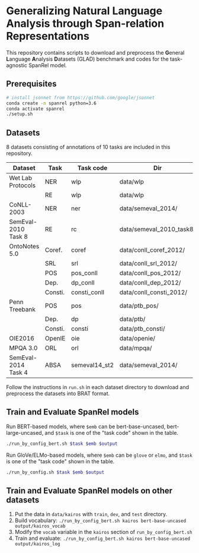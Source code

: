 # Generalizing Natural Language Analysis through Span-relation Representations

This repository contains scripts to download and preprocess the **G**eneral **L**anguage **A**nalysis **D**atasets (GLAD) benchmark and codes for the task-agnostic SpanRel model.

## Prerequisites

```bash
# install jsonnet from https://github.com/google/jsonnet
conda create -n spanrel python=3.6
conda activate spanrel
./setup.sh
```

## Datasets

8 datasets consisting of annotations of 10 tasks are included in this repository.

| Dataset             | Task    | Task code     | Dir                      |
|---------------------|---------|---------------|--------------------------|
| Wet Lab Protocols   | NER     | wlp           | data/wlp                 |
|                     | RE      | wlp           | data/wlp                 |
| CoNLL-2003          | NER     | ner           | data/semeval_2014/       |
| SemEval-2010 Task 8 | RE      | rc            | data/semeval_2010_task8/ |
| OntoNotes 5.0       | Coref.  | coref         | data/conll_coref_2012/   |
|                     | SRL     | srl           | data/conll_srl_2012/     |
|                     | POS     | pos_conll     | data/conll_pos_2012/     |
|                     | Dep.    | dp_conll      | data/conll_dep_2012/     |
|                     | Consti. | consti_conll  | data/conll_consti_2012/  |
| Penn Treebank       | POS     | pos           | data/ptb_pos/            |
|                     | Dep.    | dp            | data/ptb/                |
|                     | Consti. | consti        | data/ptb_consti/         |
| OIE2016             | OpenIE  | oie           | data/openie/             |
| MPQA 3.0            | ORL     | orl           | data/mpqa/               |
| SemEval-2014 Task 4 | ABSA    | semeval14_st2 | data/semeval_2014/       |

Follow the instructions in `run.sh` in each dataset directory to download and preprocess the datasets into BRAT format.

## Train and Evaluate SpanRel models

Run BERT-based models, where `$emb` can be bert-base-uncased, bert-large-uncased, and `$task` is one of the "task code" shown in the table.
```bash
./run_by_config_bert.sh $task $emb $output
```

Run GloVe/ELMo-based models, where `$emb` can be `glove` or `elmo`, and `$task` is one of the "task code" shown in the table.
```bash
./run_by_config.sh $task $emb $output
```

## Train and Evaluate SpanRel models on other datasets

1. Put the data in `data/kairos` with `train`, `dev`, and `test` directory.
2. Build vocabulary: `./run_by_config_bert.sh kairos bert-base-uncased output/kairos_vocab`
3. Modify the `vocab` variable in the `kairos` section of `run_by_config_bert.sh`
4. Train and evaluate: `./run_by_config_bert.sh kairos bert-base-uncased output/kairos_log`

